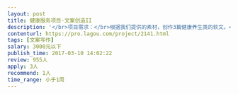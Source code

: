 ```yaml
---                
layout: post       
title: 健康服务项目-文案创造II           
description: '</br>项目需求：</br>根据我们提供的素材，创作3篇健康养生类的软文。</br>必须依照品牌的调性、创作符合新媒体传播的软文，每篇不超过1000字。</br>'     
contenturl: https://pro.lagou.com/project/2141.html      
tags: [文案写作]            
salary: 3000元以下          
publish_time: 2017-03-10 14:02:22         
review: 955人                   
apply: 3人                   
recommend: 1人                   
time_range: 小于1周              
---                 
```

